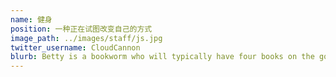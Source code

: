 ```yaml
---
name: 健身
position: 一种正在试图改变自己的方式
image_path: ../images/staff/js.jpg
twitter_username: CloudCannon
blurb: Betty is a bookworm who will typically have four books on the go.
---
```

